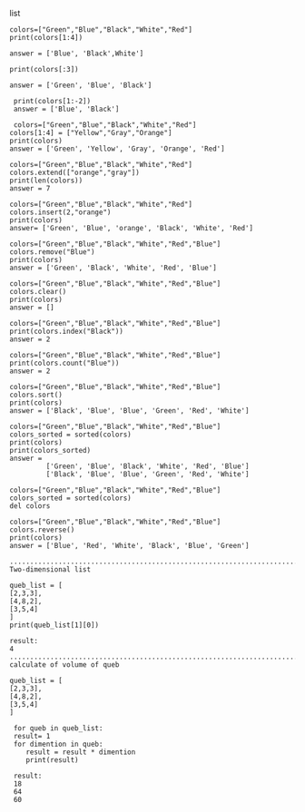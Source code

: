  list
    
    colors=["Green","Blue","Black","White","Red"]
    print(colors[1:4])
    
    answer = ['Blue', 'Black',White']
    
    print(colors[:3])
    
    answer = ['Green', 'Blue', 'Black']
     
     print(colors[1:-2])
     answer = ['Blue', 'Black']
     
     colors=["Green","Blue","Black","White","Red"]
    colors[1:4] = ["Yellow","Gray","Orange"]
    print(colors)
    answer = ['Green', 'Yellow', 'Gray', 'Orange', 'Red']
    
    colors=["Green","Blue","Black","White","Red"]
    colors.extend(["orange","gray"])
    print(len(colors))
    answer = 7
    
    colors=["Green","Blue","Black","White","Red"]
    colors.insert(2,"orange")
    print(colors)
    answer= ['Green', 'Blue', 'orange', 'Black', 'White', 'Red']
    
    colors=["Green","Blue","Black","White","Red","Blue"]
    colors.remove("Blue")
    print(colors)
    answer = ['Green', 'Black', 'White', 'Red', 'Blue']
    
    colors=["Green","Blue","Black","White","Red","Blue"]
    colors.clear()
    print(colors)
    answer = []
    
    colors=["Green","Blue","Black","White","Red","Blue"]
    print(colors.index("Black"))
    answer = 2
    
    colors=["Green","Blue","Black","White","Red","Blue"]
    print(colors.count("Blue"))
    answer = 2
    
    colors=["Green","Blue","Black","White","Red","Blue"]
    colors.sort()
    print(colors)
    answer = ['Black', 'Blue', 'Blue', 'Green', 'Red', 'White']
    
    colors=["Green","Blue","Black","White","Red","Blue"]
    colors_sorted = sorted(colors)
    print(colors)
    print(colors_sorted)
    answer =
             ['Green', 'Blue', 'Black', 'White', 'Red', 'Blue']
             ['Black', 'Blue', 'Blue', 'Green', 'Red', 'White']
             
    colors=["Green","Blue","Black","White","Red","Blue"]
    colors_sorted = sorted(colors)
    del colors           
   
    colors=["Green","Blue","Black","White","Red","Blue"]
    colors.reverse()
    print(colors)
    answer = ['Blue', 'Red', 'White', 'Black', 'Blue', 'Green']
    
    .......................................................................................................
    Two-dimensional list
    
    queb_list = [
    [2,3,3],
    [4,8,2],
    [3,5,4]
    ]
    print(queb_list[1][0])
    
    result:
    4
    ...................................................................................................
    calculate of volume of queb
    
    queb_list = [
    [2,3,3],
    [4,8,2],
    [3,5,4]
    ]

     for queb in queb_list:
     result= 1
     for dimention in queb:
        result = result * dimention
        print(result)
        
     result:
     18
     64
     60
    
